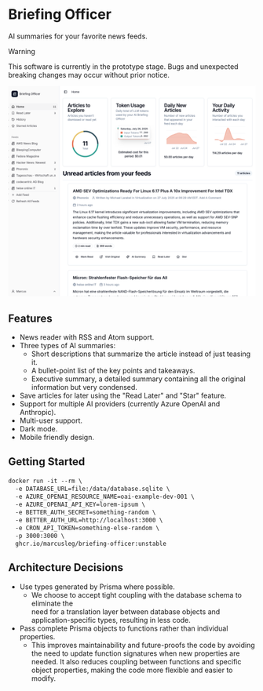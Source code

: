 # Briefing Officer

AI summaries for your favorite news feeds.

<!-- prettier-ignore-start -->
> [!WARNING] 
> This software is currently in the prototype stage. Bugs and unexpected 
> breaking changes may occur without prior notice.
<!-- prettier-ignore-end -->

![Screenshot of Briefing Officer](./screenshot.png)

## Features

- News reader with RSS and Atom support.
- Three types of AI summaries:
  - Short descriptions that summarize the article instead of just teasing it.
  - A bullet-point list of the key points and takeaways.
  - Executive summary, a detailed summary containing all the original
    information but very condensed.
- Save articles for later using the "Read Later" and "Star" feature.
- Support for multiple AI providers (currently Azure OpenAI and Anthropic).
- Multi-user support.
- Dark mode.
- Mobile friendly design.

## Getting Started

```
docker run -it --rm \
  -e DATABASE_URL=file:/data/database.sqlite \
  -e AZURE_OPENAI_RESOURCE_NAME=oai-example-dev-001 \
  -e AZURE_OPENAI_API_KEY=lorem-ipsum \
  -e BETTER_AUTH_SECRET=something-random \
  -e BETTER_AUTH_URL=http://localhost:3000 \
  -e CRON_API_TOKEN=something-else-random \
  -p 3000:3000 \
  ghcr.io/marcusleg/briefing-officer:unstable
```

## Architecture Decisions

- Use types generated by Prisma where possible.
  - We choose to accept tight coupling with the database schema to eliminate
    the  
    need for a translation layer between database objects and
    application-specific types, resulting in less code.
- Pass complete Prisma objects to functions rather than individual properties.
  - This improves maintainability and future-proofs the code by avoiding the
    need to update function signatures when new properties are needed. It also
    reduces coupling between functions and specific object properties, making
    the code more flexible and easier to modify.
